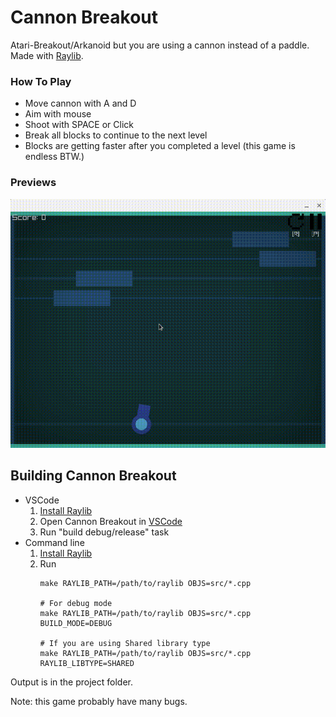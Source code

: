 # Cannon Breakout

Atari-Breakout/Arkanoid but you are using a cannon instead of a paddle.\
Made with [Raylib](https://www.raylib.com/).

### How To Play

- Move cannon with A and D
- Aim with mouse
- Shoot with SPACE or Click
- Break all blocks to continue to the next level
- Blocks are getting faster after you completed a level (this game is endless BTW.)

### Previews

![Preview](./preview.gif)

## Building Cannon Breakout

* VSCode
    1. [Install Raylib](https://github.com/raysan5/raylib/wiki)
    2. Open Cannon Breakout in [VSCode](https://code.visualstudio.com/)
    3. Run "build debug/release" task
* Command line
    1. [Install Raylib](https://github.com/raysan5/raylib/wiki)
    2. Run
        ```
        make RAYLIB_PATH=/path/to/raylib OBJS=src/*.cpp

        # For debug mode
        make RAYLIB_PATH=/path/to/raylib OBJS=src/*.cpp BUILD_MODE=DEBUG
    
        # If you are using Shared library type
        make RAYLIB_PATH=/path/to/raylib OBJS=src/*.cpp RAYLIB_LIBTYPE=SHARED
        ```

Output is in the project folder.

Note: this game probably have many bugs.

